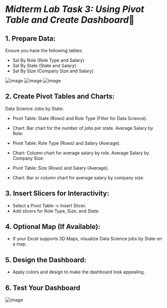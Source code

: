 # *Midterm Lab Task 3: Using Pivot Table and Create Dashboard*💜

## 1. Prepare Data:
 Ensure you have the following tables:
  
- Sal By Role (Role Type and Salary)
- Sal By State (State and Salary)
- Sal By Size (Company Size and Salary)

![image](https://github.com/user-attachments/assets/54271da5-61f3-4981-9194-385e8f6a2789)
![image](https://github.com/user-attachments/assets/c3c84871-0636-4036-bdd2-aaa7fb7c79f8)
![image](https://github.com/user-attachments/assets/57e74bfc-9068-4778-8ad5-bfe2b900808f)

  
## 2. Create Pivot Tables and Charts:
Data Science Jobs by State:

- Pivot Table: State (Rows) and Role Type (Filter for Data Science).
- Chart: Bar chart for the number of jobs per state.
Average Salary by Role:

- Pivot Table: Role Type (Rows) and Salary (Average).
- Chart: Column chart for average salary by role.
Average Salary by Company Size:

- Pivot Table: Size (Rows) and Salary (Average).
- Chart: Bar or column chart for average salary by company size.
  
## 3. Insert Slicers for Interactivity:

- Select a Pivot Table → Insert Slicer.
- Add slicers for Role Type, Size, and State.
## 4. Optional Map (If Available):

- If your Excel supports 3D Maps, visualize Data Science jobs by State on a map.
  
## 5. Design the Dashboard:

- Apply colors and design to make the dashboard look appealing.

## 6. Test Your Dashboard

![image](https://github.com/user-attachments/assets/eea2c98f-2f2b-4e2d-91bc-751f419b7df2)
